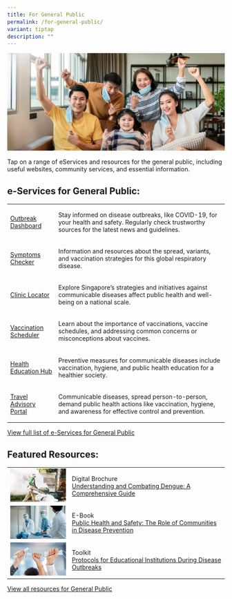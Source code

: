 ```yaml
---
title: For General Public
permalink: /for-general-public/
variant: tiptap
description: ""
---
```

<div class="isomer-image-wrapper"><img alt="" src="/images/general_public_2.png"></div><p>Tap on a range of eServices and resources for the general public, including useful websites, community services, and essential information.</p><h2>e-Services for General Public:</h2><table><tbody><tr><td rowspan="1" colspan="1"><p><a href="/" rel="noopener noreferrer nofollow" target="_blank">Outbreak Dashboard</a></p></td><td rowspan="1" colspan="1"><p>Stay informed on disease outbreaks, like COVID-19, for your health and safety. Regularly check trustworthy sources for the latest news and guidelines.</p></td></tr><tr><td rowspan="1" colspan="1"><p><a href="/" rel="noopener noreferrer nofollow" target="_blank">Symptoms Checker</a></p></td><td rowspan="1" colspan="1"><p>Information and resources about the spread, variants, and vaccination strategies for this global respiratory disease.</p></td></tr><tr><td rowspan="1" colspan="1"><p><a href="/" rel="noopener noreferrer nofollow" target="_blank">Clinic Locator</a></p></td><td rowspan="1" colspan="1"><p>Explore Singapore’s strategies and initiatives against communicable diseases affect public health and well-being on a national scale.</p></td></tr><tr><td rowspan="1" colspan="1"><p><a href="" rel="noopener noreferrer nofollow" target="_blank">Vaccination Scheduler</a></p></td><td rowspan="1" colspan="1"><p>Learn about the importance of vaccinations, vaccine schedules, and addressing common concerns or misconceptions about vaccines.</p></td></tr><tr><td rowspan="1" colspan="1"><p><a href="/" rel="noopener noreferrer nofollow" target="_blank">Health Education Hub</a></p></td><td rowspan="1" colspan="1"><p>Preventive measures for communicable diseases include vaccination, hygiene, and public health education for a healthier society.</p></td></tr><tr><td rowspan="1" colspan="1"><p><a href="/" rel="noopener noreferrer nofollow" target="_blank">Travel Advisory Portal</a></p></td><td rowspan="1" colspan="1"><p>Communicable diseases, spread person-to-person, demand public health actions like vaccination, hygiene, and awareness for effective control and prevention.</p></td></tr></tbody></table><p><a href="" rel="noopener noreferrer nofollow" target="_blank">View full list of e-Services for General Public</a></p><p></p><h2>Featured Resources:</h2><table><tbody><tr><td rowspan="1" colspan="1"><div class="isomer-image-wrapper"><img alt="" src="/images/r2.png"></div></td><td rowspan="1" colspan="1"><p>Digital Brochure<br><a href="" rel="noopener noreferrer nofollow" target="_blank">Understanding and Combating Dengue: A Comprehensive Guide</a></p></td></tr><tr><td rowspan="1" colspan="1"><div class="isomer-image-wrapper"><img alt="" src="/images/r3.png"></div></td><td rowspan="1" colspan="1"><p>E-Book<br><a href="" rel="noopener noreferrer nofollow" target="_blank">Public Health and Safety: The Role of Communities in Disease Prevention</a></p></td></tr><tr><td rowspan="1" colspan="1"><div class="isomer-image-wrapper"><img alt="" src="/images/rc4.png"></div></td><td rowspan="1" colspan="1"><p>Toolkit<br><a href="" rel="noopener noreferrer nofollow" target="_blank">Protocols for Educational Institutions During Disease Outbreaks</a></p></td></tr></tbody></table><p><a href="" rel="noopener noreferrer nofollow" target="_blank">View all resources for General Public</a></p>